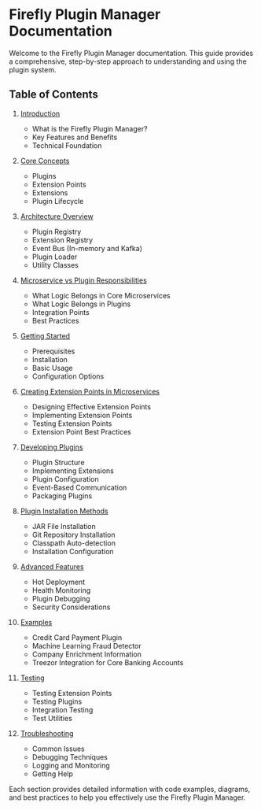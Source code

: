 # Firefly Plugin Manager Documentation

Welcome to the Firefly Plugin Manager documentation. This guide provides a comprehensive, step-by-step approach to understanding and using the plugin system.

## Table of Contents

1. [Introduction](./01-introduction.md)
   - What is the Firefly Plugin Manager?
   - Key Features and Benefits
   - Technical Foundation

2. [Core Concepts](./02-core-concepts.md)
   - Plugins
   - Extension Points
   - Extensions
   - Plugin Lifecycle

3. [Architecture Overview](./03-architecture.md)
   - Plugin Registry
   - Extension Registry
   - Event Bus (In-memory and Kafka)
   - Plugin Loader
   - Utility Classes

4. [Microservice vs Plugin Responsibilities](./04-microservice-plugin-responsibilities.md)
   - What Logic Belongs in Core Microservices
   - What Logic Belongs in Plugins
   - Integration Points
   - Best Practices

5. [Getting Started](./05-getting-started.md)
   - Prerequisites
   - Installation
   - Basic Usage
   - Configuration Options

6. [Creating Extension Points in Microservices](./06-creating-extension-points.md)
   - Designing Effective Extension Points
   - Implementing Extension Points
   - Testing Extension Points
   - Extension Point Best Practices

7. [Developing Plugins](./07-developing-plugins.md)
   - Plugin Structure
   - Implementing Extensions
   - Plugin Configuration
   - Event-Based Communication
   - Packaging Plugins

8. [Plugin Installation Methods](./08-plugin-installation.md)
   - JAR File Installation
   - Git Repository Installation
   - Classpath Auto-detection
   - Installation Configuration

9. [Advanced Features](./09-advanced-features.md)
   - Hot Deployment
   - Health Monitoring
   - Plugin Debugging
   - Security Considerations

10. [Examples](./10-examples.md)
    - Credit Card Payment Plugin
    - Machine Learning Fraud Detector
    - Company Enrichment Information
    - Treezor Integration for Core Banking Accounts

11. [Testing](./11-testing.md)
    - Testing Extension Points
    - Testing Plugins
    - Integration Testing
    - Test Utilities

12. [Troubleshooting](./12-troubleshooting.md)
    - Common Issues
    - Debugging Techniques
    - Logging and Monitoring
    - Getting Help

Each section provides detailed information with code examples, diagrams, and best practices to help you effectively use the Firefly Plugin Manager.
